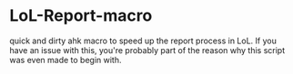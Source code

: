 # LoL-Report-macro
quick and dirty ahk macro to speed up the report process in LoL. If you have an issue with this, you're probably part of the reason why this script was even made to begin with.
